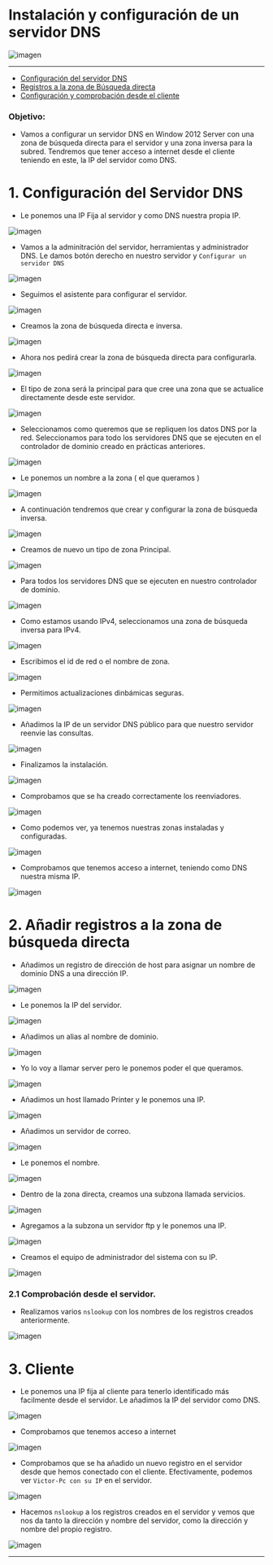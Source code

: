 
# Instalación y configuración de un servidor DNS


![imagen](./img/portada.jpg)

---
- [Configuración del servidor DNS](#1)
- [Registros a la zona de Búsqueda directa](#2)
- [Configuración y comprobación desde el cliente](#3)


### Objetivo:

+ Vamos a configurar un servidor DNS en Window 2012 Server con una zona de búsqueda directa para el servidor y una zona inversa para la subred. Tendremos que tener acceso a internet desde el cliente teniendo en este, la IP del  servidor como DNS.


# 1. Configuración del Servidor DNS <a name="1"></a>

+ Le ponemos una IP Fija al servidor y como DNS nuestra propia IP.

![imagen](./img/01.png)

+ Vamos a la adminitración del servidor, herramientas y administrador DNS. Le damos botón derecho en nuestro servidor y `Configurar un servidor DNS`


![imagen](./img/03.png)

+ Seguimos el asistente para configurar el servidor.

![imagen](./img/04.png)

+ Creamos la zona de búsqueda directa e inversa.


![imagen](./img/05.png)

+ Ahora nos pedirá crear la zona de búsqueda directa para configurarla.


![imagen](./img/06.png)

+ El tipo de zona será la principal para que cree una zona que se actualice directamente desde este servidor.


![imagen](./img/07.png)

+ Seleccionamos como queremos que se repliquen los datos DNS por la red. Seleccionamos para todo los servidores DNS que se ejecuten en el controlador de dominio creado en prácticas anteriores.


![imagen](./img/08.png)

+ Le ponemos un nombre a la zona ( el que queramos )


![imagen](./img/09.png)

+ A continuación tendremos que crear y configurar la zona de búsqueda inversa.


![imagen](./img/010.png)

+ Creamos de nuevo un tipo de zona Principal.


![imagen](./img/011.png)

+ Para todos los servidores DNS que se ejecuten en nuestro controlador de dominio.


![imagen](./img/012.png)


+ Como estamos usando IPv4, seleccionamos una zona de búsqueda inversa para IPv4.


![imagen](./img/013.png)

+ Escribimos el id de red o el nombre de zona.


![imagen](./img/014.png)

+ Permitimos actualizaciones dinbámicas seguras.


![imagen](./img/015.png)

+ Añadimos la IP de un servidor DNS público para que nuestro servidor reenvie las consultas.


![imagen](./img/016.png)

+ Finalizamos la instalación.


![imagen](./img/017.png)

+ Comprobamos que se ha creado correctamente los reenviadores.


![imagen](./img/018.png)

+ Como podemos ver, ya tenemos nuestras zonas instaladas y configuradas.

![imagen](./img/019.png)

+ Comprobamos que tenemos acceso a internet, teniendo como DNS nuestra misma IP.


![imagen](./img/020.png)

# 2. Añadir registros a la zona de búsqueda directa<a name="2"></a>


+ Añadimos un registro de dirección de host para asignar un nombre de dominio DNS a una dirección IP.


![imagen](./img/101.png)

+ Le ponemos la IP del servidor.


![imagen](./img/102.png)

+ Añadimos un alias al nombre de dominio.


![imagen](./img/103.png)

+ Yo lo voy a llamar server pero le ponemos poder el que queramos.


![imagen](./img/105.png)

+ Añadimos un host llamado Printer y le ponemos una IP.


![imagen](./img/106.png)

+ Añadimos un servidor de correo.


![imagen](./img/107.png)

+ Le ponemos el nombre.


![imagen](./img/108.png)

+ Dentro de la zona directa, creamos una subzona llamada servicios.


![imagen](./img/109.png)

+ Agregamos a la subzona un servidor ftp y le ponemos una IP.


![imagen](./img/110.png)


+ Creamos el equipo de administrador del sistema con su IP.


![imagen](./img/111.png)

### 2.1 Comprobación desde el servidor.

+ Realizamos varios `nslookup` con los nombres de los registros creados anteriormente.

![imagen](./img/112.png)

# 3. Cliente

+ Le ponemos una IP fija al cliente para tenerlo identificado más facilmente desde el servidor. Le añadimos la IP del servidor como DNS.

![imagen](./img/02.png)

+ Comprobamos que tenemos acceso a internet

![imagen](./img/401.png)

+ Comprobamos que se ha añadido un nuevo registro en el servidor desde que hemos conectado con el cliente. Efectivamente, podemos ver `Victor-Pc con su IP` en el servidor.

![imagen](./img/201.png)

+ Hacemos `nslookup` a los registros creados en el servidor y vemos que nos da tanto la dirección y nombre del servidor, como la dirección y nombre del propio registro.


![imagen](./img/202.png)

---
